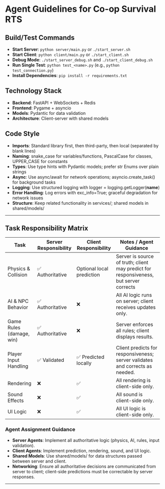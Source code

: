# Agent Guidelines for Co-op Survival RTS

## Build/Test Commands
- **Start Server**: `python server/main.py` or `./start_server.sh`
- **Start Client**: `python client/main.py` or `./start_client.sh`
- **Debug Mode**: `./start_server_debug.sh` and `./start_client_debug.sh`
- **Run Single Test**: `python test_<name>.py` (e.g., `python test_connection.py`)
- **Install Dependencies**: `pip install -r requirements.txt`

## Technology Stack
- **Backend**: FastAPI + WebSockets + Redis
- **Frontend**: Pygame + asyncio
- **Models**: Pydantic for data validation
- **Architecture**: Client-server with shared models

## Code Style
- **Imports**: Standard library first, then third-party, then local (separated by blank lines)
- **Naming**: snake_case for variables/functions, PascalCase for classes, UPPER_CASE for constants
- **Types**: Use type hints with Pydantic models; prefer str Enums over plain strings
- **Async**: Use async/await for network operations; asyncio.create_task() for background tasks
- **Logging**: Use structured logging with logger = logging.getLogger(__name__)
- **Error Handling**: Log errors with exc_info=True; graceful degradation for network issues
- **Structure**: Keep related functionality in services/; shared models in shared/models/

---

## Task Responsibility Matrix

| Task                        | Server Responsibility         | Client Responsibility         | Notes / Agent Guidance                                                                |
|-----------------------------|-------------------------------|-------------------------------|---------------------------------------------------------------------------------------|
| Physics & Collision         | ✅ Authoritative              | Optional local prediction    | Server is source of truth; client may predict for responsiveness, but server corrects |
| AI & NPC Behavior           | ✅ Authoritative              | ❌                           | All AI logic runs on server; client receives updates only.                            |
| Game Rules (damage, win)    | ✅ Authoritative              | ❌                           | Server enforces all rules; client displays results.                                   |
| Player Input Handling       | ✅ Validated                  | ✅ Predicted locally         | Client predicts for responsiveness; server validates and corrects as needed.          |
| Rendering                   | ❌                            | ✅                           | All rendering is client-side only.                                                    |
| Sound Effects               | ❌                            | ✅                           | All sound is client-side only.                                                        |
| UI Logic                    | ❌                            | ✅                           | All UI logic is client-side only.                                                     |

### Agent Assignment Guidance

- **Server Agents**: Implement all authoritative logic (physics, AI, rules, input validation).
- **Client Agents**: Implement prediction, rendering, sound, and UI logic.
- **Shared Models**: Use shared/models/ for data structures passed between server and client.
- **Networking**: Ensure all authoritative decisions are communicated from server to client; client-side predictions must be correctable by server responses.

---
